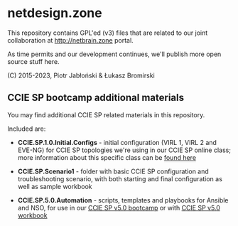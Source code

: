 # netdesign.zone

This repository contains GPL'ed (v3) files that are related to our joint collaboration
at http://netbrain.zone portal.

As time permits and our development continues, we'll publish more open source stuff
here.

(C) 2015-2023, Piotr Jabłoński & Łukasz Bromirski

## CCIE SP bootcamp additional materials

You may find additional CCIE SP related materials in this repository.

Included are:

* **CCIE.SP.1.0.Initial.Configs** - initial configuration (VIRL 1, VIRL 2 and EVE-NG) for CCIE SP topologies we're using in our CCIE SP online class; more information about this specific class can be [found here](https://netbrain.zone/)

* **CCIE.SP.Scenario1** - folder with basic CCIE SP configuration and troubleshooting scenario, with both starting and final configuration as well as sample workbook

* **CCIE.SP.5.0.Automation** - scripts, templates and playbooks for Ansible and NSO, for use in our [CCIE SP v5.0 bootcamp](https://netbrain.zone/) or with [CCIE SP v5.0 workbook](https://netbrain.zone/)
